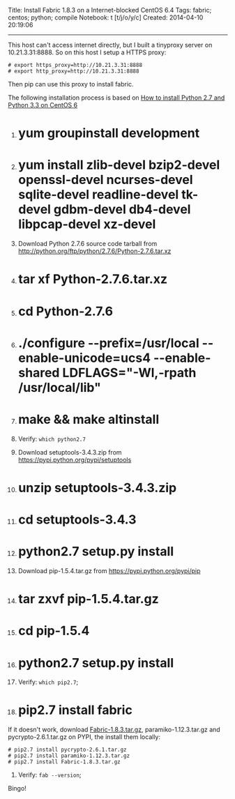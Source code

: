 Title: Install Fabric 1.8.3 on a Internet-blocked CentOS 6.4
Tags: fabric; centos; python; compile
Notebook: t [t/j/o/y/c]
Created: 2014-04-10 20:19:06

------

This host can't access internet directly, but I built a tinyproxy server on 10.21.3.31:8888. So on this host I setup a HTTPS proxy:

    # export https_proxy=http://10.21.3.31:8888
    # export http_proxy=http://10.21.3.31:8888

Then pip can use this proxy to install fabric.

The following installation process is based on [How to install Python 2.7 and Python 3.3 on CentOS 6](http://toomuchdata.com/2014/02/16/how-to-install-python-on-centos/)

1. # yum groupinstall development

1. # yum install zlib-devel bzip2-devel openssl-devel ncurses-devel sqlite-devel readline-devel tk-devel gdbm-devel db4-devel libpcap-devel xz-devel

1. Download Python 2.7.6 source code tarball from http://python.org/ftp/python/2.7.6/Python-2.7.6.tar.xz

1. # tar xf Python-2.7.6.tar.xz

1. # cd Python-2.7.6

1. # ./configure --prefix=/usr/local --enable-unicode=ucs4 --enable-shared LDFLAGS="-Wl,-rpath /usr/local/lib"

1. # make && make altinstall

1. Verify: `which python2.7`

1. Download setuptools-3.4.3.zip from https://pypi.python.org/pypi/setuptools

1. # unzip setuptools-3.4.3.zip

1. # cd setuptools-3.4.3

1. # python2.7 setup.py install

1. Download pip-1.5.4.tar.gz from https://pypi.python.org/pypi/pip

1. # tar zxvf pip-1.5.4.tar.gz

1. # cd pip-1.5.4

1. # python2.7 setup.py install

1. Verify: `which pip2.7`;

1. # pip2.7 install fabric

If it doesn't work, download [Fabric-1.8.3.tar.gz](https://pypi.python.org/pypi/Fabric/1.8.3), paramiko-1.12.3.tar.gz and pycrypto-2.6.1.tar.gz on PYPI, the install them locally:

    # pip2.7 install pycrypto-2.6.1.tar.gz
    # pip2.7 install paramiko-1.12.3.tar.gz
    # pip2.7 install Fabric-1.8.3.tar.gz

1. Verify: `fab --version`;

Bingo!
